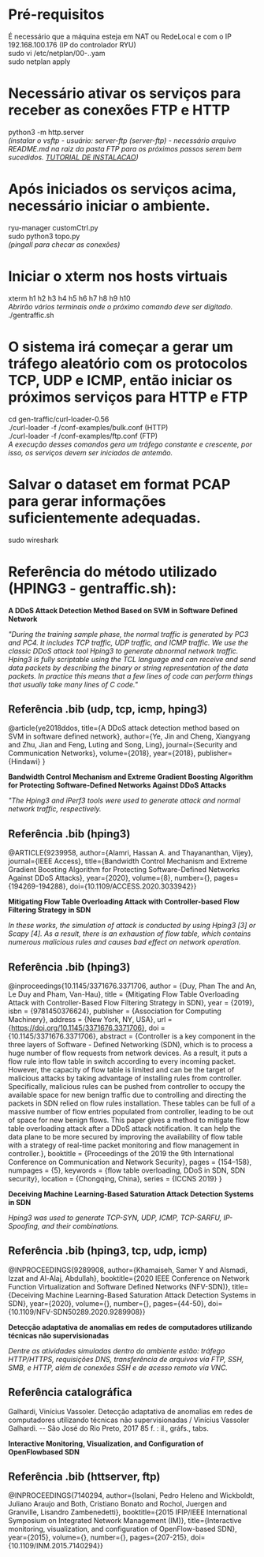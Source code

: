# Pré-requisitos
É necessário que a máquina esteja em NAT ou RedeLocal e com o IP 192.168.100.176 (IP do controlador RYU)<br>
sudo vi /etc/netplan/00-..yam<br>
sudo netplan apply

# Necessário ativar os serviços para receber as conexões FTP e HTTP
python3 -m http.server<br>
<i>(instalar o vsftp - usuário: server-ftp (server-ftp) - necessário arquivo README.md na raiz da pasta FTP para os próximos passos serem bem sucedidos. <a href = "https://www.makeuseof.com/install-ubuntu-ftp-server/">TUTORIAL DE INSTALACAO</a>)</i>

# Após iniciados os serviços acima, necessário iniciar o ambiente.
ryu-manager customCtrl.py<br>
sudo python3 topo.py<br>
<i>(pingall para checar as conexões)</i>

# Iniciar o xterm nos hosts virtuais
xterm h1 h2 h3 h4 h5 h6 h7 h8 h9 h10<br>
<i>Abrirão vários terminais onde o próximo comando deve ser digitado.</i>
./gentraffic.sh<br>

# O sistema irá começar a gerar um tráfego aleatório com os protocolos TCP, UDP e ICMP, então iniciar os próximos serviços para HTTP e FTP
cd gen-traffic/curl-loader-0.56<br>
./curl-loader -f /conf-examples/bulk.conf (HTTP)<br>
./curl-loader -f /conf-examples/ftp.conf (FTP)<br>
<i>A execução desses comandos gera um tráfego constante e crescente, por isso, os serviços devem ser iniciados de antemão.</i>

# Salvar o dataset em format PCAP para gerar informações suficientemente adequadas.
sudo wireshark<br>

# Referência do método utilizado (HPING3 - gentraffic.sh):
<p><b>A DDoS Attack Detection Method Based on SVM in Software Defined Network</p></b>
<em>"During the training sample phase, the normal traffic is
generated by PC3 and PC4. It includes TCP traffic, UDP
traffic, and ICMP traffic. We use the classic DDoS attack tool
Hping3 to generate abnormal network traffic. Hping3 is fully
scriptable using the TCL language and can receive and send
data packets by describing the binary or string representation
of the data packets. In practice this means that a few lines
of code can perform things that usually take many lines of
C code."
</em><br>

## Referência .bib (udp, tcp, icmp, hping3)
@article{ye2018ddos,
  title={A DDoS attack detection method based on SVM in software defined network},
  author={Ye, Jin and Cheng, Xiangyang and Zhu, Jian and Feng, Luting and Song, Ling},
  journal={Security and Communication Networks},
  volume={2018},
  year={2018},
  publisher={Hindawi}
}<br>

<p><b>Bandwidth Control Mechanism and Extreme Gradient Boosting Algorithm for Protecting Software-Defined Networks Against DDoS Attacks</p></b>
<em>"The Hping3 and iPerf3 tools were used to generate attack and normal network traffic, respectively.</em><br>

## Referência .bib (hping3)
@ARTICLE{9239958,
  author={Alamri, Hassan A. and Thayananthan, Vijey},
  journal={IEEE Access}, 
  title={Bandwidth Control Mechanism and Extreme Gradient Boosting Algorithm for Protecting Software-Defined Networks Against DDoS Attacks}, 
  year={2020},
  volume={8},
  number={},
  pages={194269-194288},
  doi={10.1109/ACCESS.2020.3033942}}<br>

<b><p>Mitigating Flow Table Overloading Attack with Controller-based Flow Filtering Strategy in SDN</p></b>
<em>In these works, the simulation of attack is conducted by using Hping3 [3] or Scapy [4]. As a result, there is an exhaustion of flow table, which contains numerous malicious rules and causes bad effect on network operation.</em>

## Referência .bib (hping3)
@inproceedings{10.1145/3371676.3371706,
author = {Duy, Phan The and An, Le Duy and Pham, Van-Hau},
title = {Mitigating Flow Table Overloading Attack with Controller-Based Flow Filtering Strategy in SDN},
year = {2019},
isbn = {9781450376624},
publisher = {Association for Computing Machinery},
address = {New York, NY, USA},
url = {https://doi.org/10.1145/3371676.3371706},
doi = {10.1145/3371676.3371706},
abstract = {Controller is a key component in the three layers of Software - Defined Networking (SDN), which is to process a huge number of flow requests from network devices. As a result, it puts a flow rule into flow table in switch according to every incoming packet. However, the capacity of flow table is limited and can be the target of malicious attacks by taking advantage of installing rules from controller. Specifically, malicious rules can be pushed from controller to occupy the available space for new benign traffic due to controlling and directing the packets in SDN relied on flow rules installation. These tables can be full of a massive number of flow entries populated from controller, leading to be out of space for new benign flows. This paper gives a method to mitigate flow table overloading attack after a DDoS attack notification. It can help the data plane to be more secured by improving the availability of flow table with a strategy of real-time packet monitoring and flow management in controller.},
booktitle = {Proceedings of the 2019 the 9th International Conference on Communication and Network Security},
pages = {154–158},
numpages = {5},
keywords = {flow table overloading, DDoS in SDN, SDN security},
location = {Chongqing, China},
series = {ICCNS 2019}
}<br>

<b><p>Deceiving Machine Learning-Based Saturation Attack Detection Systems in SDN</b></p>
<em>Hping3 was used to generate TCP-SYN, UDP, ICMP, TCP-SARFU, IP-Spoofing, and their combinations.</em>

## Referência .bib (hping3, tcp, udp, icmp)
@INPROCEEDINGS{9289908,  author={Khamaiseh, Samer Y and Alsmadi, Izzat and Al-Alaj, Abdullah},  booktitle={2020 IEEE Conference on Network Function Virtualization and Software Defined Networks (NFV-SDN)},   title={Deceiving Machine Learning-Based Saturation Attack Detection Systems in SDN},   year={2020},  volume={},  number={},  pages={44-50},  doi={10.1109/NFV-SDN50289.2020.9289908}}<br>

<b><p>Detecção adaptativa de anomalias em redes de computadores utilizando técnicas não supervisionadas</b></p>
<em>Dentre as atividades simuladas dentro do ambiente estão: tráfego HTTP/HTTPS, requisições DNS, transferência de
arquivos via FTP, SSH, SMB, e HTTP, além de conexões SSH e de acesso remoto via VNC.</em>
## Referência catalográfica
Galhardi, Vinícius Vassoler.
Detecção adaptativa de anomalias em redes de computadores
utilizando técnicas não supervisionadas / Vinícius Vassoler Galhardi. --
São José do Rio Preto, 2017
85 f. : il., gráfs., tabs.

<b><p>Interactive Monitoring, Visualization, and Configuration of OpenFlowbased SDN</b></p>
## Referência .bib (httserver, ftp)
@INPROCEEDINGS{7140294,
  author={Isolani, Pedro Heleno and Wickboldt, Juliano Araujo and Both, Cristiano Bonato and Rochol, Juergen and Granville, Lisandro Zambenedetti},
  booktitle={2015 IFIP/IEEE International Symposium on Integrated Network Management (IM)}, 
  title={Interactive monitoring, visualization, and configuration of OpenFlow-based SDN}, 
  year={2015},
  volume={},
  number={},
  pages={207-215},
  doi={10.1109/INM.2015.7140294}}



